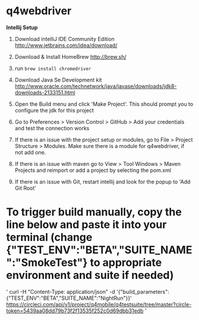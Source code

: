 q4webdriver
==============

**Intellij Setup**

1. Download intelliJ IDE Community Edition http://www.jetbrains.com/idea/download/

2. Download & Install HomeBrew http://brew.sh/

3. run `brew install chromedriver`

4. Download Java Se Development kit http://www.oracle.com/technetwork/java/javase/downloads/jdk8-downloads-2133151.html

5. Open the Build menu and click 'Make Project'. This should prompt you to configure the jdk for this project

6. Go to Preferences > Version Control > GitHub > Add your credentials and test the connection works

7. If there is an issue with the project setup or modules, go to File > Project Structure > Modules. Make sure there is a
module for q4webdriver, if not add one.

8. If there is an issue with maven go to View > Tool Windows > Maven Projects and reimport or add a project by selecting the pom.xml

9. If there is an issue with Git, restart intellij and look for the popup to 'Add Git Root'


To trigger build manually, copy the line below and paste it into your terminal (change {"TEST_ENV":"BETA","SUITE_NAME":"SmokeTest"} to appropriate environment and suite if needed)
==========
' curl -H "Content-Type: application/json" -d '{"build_parameters": {"TEST_ENV":"BETA","SUITE_NAME":"NightRun"}}' https://circleci.com/api/v1/project/q4mobile/q4testsuite/tree/master?circle-token=5439aa08dd79b73f2f13535f252c0d69dbb31edb '




